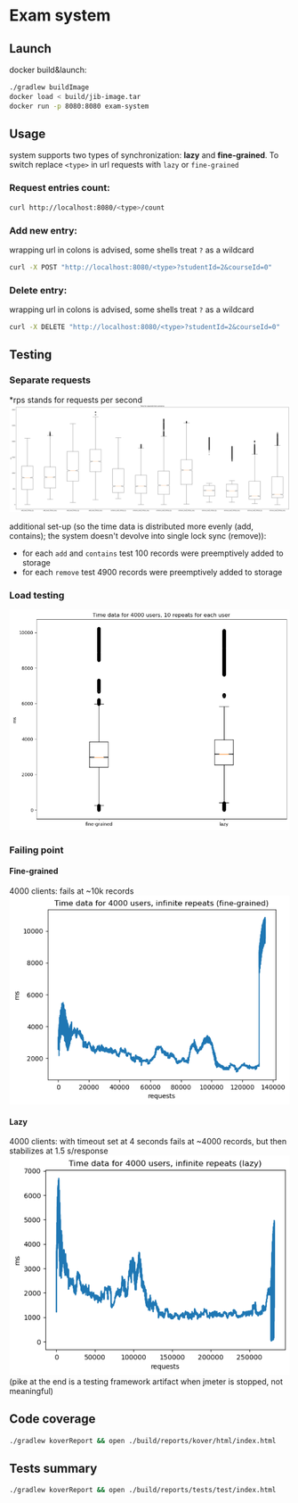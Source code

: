 # Exam system

## Launch

docker build&launch:
```sh
./gradlew buildImage
docker load < build/jib-image.tar
docker run -p 8080:8080 exam-system
```

## Usage

system supports two types of synchronization: <b>lazy</b> and <b>fine-grained</b>. To switch replace `<type>` in url requests with `lazy` or `fine-grained` 

### Request entries count:

```sh
curl http://localhost:8080/<type>/count
```

### Add new entry:

wrapping url in colons is advised, some shells treat `?` as a wildcard
```sh
curl -X POST "http://localhost:8080/<type>?studentId=2&courseId=0"
```

### Delete entry:

wrapping url in colons is advised, some shells treat `?` as a wildcard
```sh
curl -X DELETE "http://localhost:8080/<type>?studentId=2&courseId=0"
```
## Testing

### Separate requests
*rps stands for requests per second
![img](test_infra/resources/single_tests_boxplot.png)

additional set-up (so the time data is distributed more evenly (add, contains); the system doesn't devolve into single lock sync (remove)):
- for each `add` and `contains` test 100 records were preemptively added to storage
- for each `remove` test 4900 records were preemptively added to storage

### Load testing

![img](test_infra/resources/load_testing_boxplot.png)

### Failing point

#### Fine-grained
4000 clients: fails at ~10k records
![img](test_infra/resources/fg_failtest.png)

#### Lazy
4000 clients: with timeout set at 4 seconds fails at ~4000 records, but then stabilizes at 1.5 s/response
![img](test_infra/resources/lazy_failtest.png)
(pike at the end is a testing framework artifact when jmeter is stopped, not meaningful)

## Code coverage

```sh
./gradlew koverReport && open ./build/reports/kover/html/index.html
```

## Tests summary

```sh
./gradlew koverReport && open ./build/reports/tests/test/index.html
```
